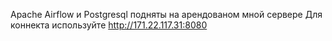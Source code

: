 Apache Airflow и Postgresql подняты на арендованом мной сервере 
Для коннекта используйте http://171.22.117.31:8080
